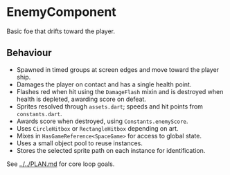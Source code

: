 # EnemyComponent

Basic foe that drifts toward the player.

## Behaviour

- Spawned in timed groups at screen edges and move toward the player ship.
- Damages the player on contact and has a single health point.
- Flashes red when hit using the `DamageFlash` mixin and is destroyed when
  health is depleted, awarding score on defeat.
- Sprites resolved through `assets.dart`; speeds and hit points from `constants.dart`.
- Awards score when destroyed, using `Constants.enemyScore`.
- Uses `CircleHitbox` or `RectangleHitbox` depending on art.
- Mixes in `HasGameReference<SpaceGame>` for access to global state.
- Uses a small object pool to reuse instances.
- Stores the selected sprite path on each instance for identification.

See [../../PLAN.md](../../PLAN.md) for core loop goals.
